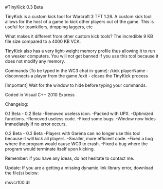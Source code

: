 #TinyKick 0.3 Beta

TinyKick is a custom kick tool for Warcraft 3 TFT 1.26.
A custom kick tool allows for the host of a game to kick other players out of the game. 
This is useful for teamkillers, dropping laggers, etc

What makes it different from other custom kick tools? The incredible 9 KB file size compared to a 4000 KB VCK.

TinyKick also has a very light-weight memory profile thus allowing it to run on weaker computers.
You will not get banned if you use this tool because it does not modify any memory.

Commands (To be typed in the WC3 chat in-game):
/kick playerName - disconnects a player from the game
/exit - closes the TinyKick process

[Important] Wait for the window to hide before typing your commands.

Coded in Visual C++ 2010 Express 


Changelog:

0.1 Beta - 0.2 Beta
-Removed useless icon.
-Packed with UPX.
-Optimized functions.
-Removed useless code.
-Fixed some bugs.
-Window now hides immediately if no error occurs.

0.2 Beta - 0.3 Beta
-Players with Garena can no longer use this tool because it will kick all players.
-Smaller, more efficient code.
-Fixed a bug where the program would cause WC3 to crash.
-Fixed a bug where the program would terminate itself upon kicking.

Remember: if you have any ideas, do not hesitate to contact me.

Update:
If you are a getting a missing dynamic link library error, download the file(s) below:

msvcr100.dll

